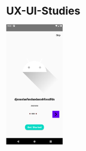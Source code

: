 # UX-UI-Studies

<img src="https://github.com/aliatillaydemir/UX-UI-Studies/blob/OnBoardingScreen/Screenshot_1.png" 
width=30% height=70%>&ensp;&ensp;&ensp;
